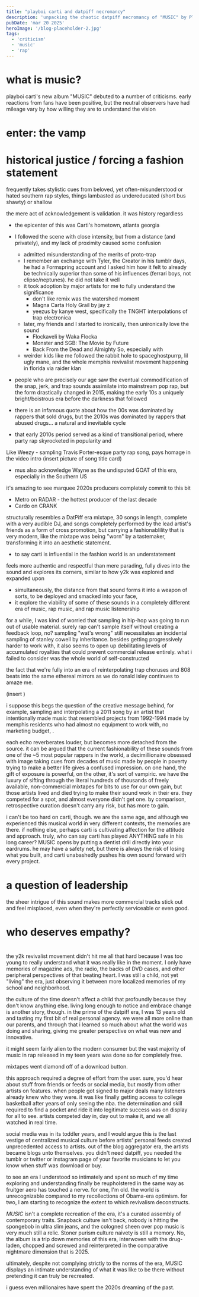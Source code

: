 ```yaml
---
title: "playboi carti and datpiff necromancy"
description: 'unpacking the chaotic datpiff necromancy of "MUSIC" by Playboi Carti'
pubDate: 'mar 20 2025'
heroImage: '/blog-placeholder-2.jpg'
tags:
  - 'criticism'
  - 'music'
  - 'rap'
---
```


# what is music?

playboi carti's new album "MUSIC" debuted to a number of criticisms.
early reactions from fans have been positive, but the neutral observers have had mileage vary by how willing they are to understand the vision

# enter: the vamp

# historical justice / forcing a fashion statement

frequently takes stylistic cues from beloved, yet often-misunderstood or hated southern rap styles, things lambasted as undereducated (short bus shawty) or shallow

the mere act of acknowledgement is validation. it was history regardless
- the epicenter of this was Carti's hometown, atlanta georgia
- I followed the scene with close intensity, but from a distance (and privately), and my lack of proximity caused some confusion
    - admitted misunderstanding of the merits of proto-trap
    - I remember an exchange with Tyler, the Creator in his tumblr days, he had a Formspring account and I asked him how it felt to already be technically superior than some of his influences (ferrari boys, not clipse/neptunes). he did not take it well
    - it took adoption by major artists for me to fully understand the significance
        - don't like remix was the watershed moment
        - Magna Carta Holy Grail by jay z
        - yeezus by kanye west, specifically the TNGHT interpolations of trap electronica
    - later, my friends and I started to ironically, then unironically love the sound
        - Flockaveli by Waka Flocka
        - Monster and SGB: The Movie by Future
        - Back From the Dead and Almighty So, especially with 
    - weirder kids like me followed the rabbit hole to spaceghostpurrp, lil ugly mane, and the whole memphis revivalist movement happening in florida via raider klan

- people who are precisely our age saw the eventual commodification of the snap, jerk, and trap sounds assimilate into mainstream pop rap, but the form drastically changed in 2015, making the early 10s a uniquely bright/boistrous era before the darkness that followed
- there is an infamous quote about how the 00s was dominated by rappers that sold drugs, but the 2010s was dominated by rappers that abused drugs... a natural and inevitable cycle
- that early 2010s period served as a kind of transitional period, where party rap skyrocketed in popularity and 

Like Weezy - sampling Travis Porter-esque party rap song, pays homage in the video intro
(insert picture of song title card)
- mus also acknowledge Wayne as the undisputed GOAT of this era, especially in the Southern US

it's amazing to see marquee 2020s producers completely commit to this bit
- Metro on RADAR - the hottest producer of the last decade
- Cardo on CRANK

structurally resembles a DatPiff era mixtape, 30 songs in length, complete with a very audible DJ, and songs completely performed by the lead artist's friends as a form of cross promotion, but carrying a fashionablility that is very modern, like the mixtape was being "worn" by a tastemaker, transforming it into an aesthetic statement.
- to say carti is influential in the fashion world is an understatement

feels more authentic and respectful than mere parading, fully dives into the sound and explores its corners, similar to how y2k was explored and expanded upon 
- simultaneously, the distance from that sound forms it into a weapon of sorts, to be deployed and smacked into your face, 
- it explore the viability of some of these sounds in a completely different era of music, rap music, and rap music listenership

for a while, I was kind of worried that sampling in hip-hop was going to run out of usable material. surely rap can't sample itself without creating a feedback loop, no? sampling "wat's wrong" still necessitates an incidental sampling of stanley cowell by inheritance. besides getting progressively harder to work with, it also seems to open up debilitating levels of accumulated royalties that could prevent commercial release entirely. what i failed to consider was the whole world of self-constructed 

the fact that we're fully into an era of reinterpolating trap choruses and 808 beats into the same ethereal mirrors as we do ronald isley continues to amaze me.

(insert )

i suppose this begs the question of the creative message behind, for example, sampling and interpolating a 2011 song by an artist that intentionally made music that resembled projects from 1992-1994 made by memphis residents who had almost no equipment to work with, no marketing budget, .

each echo reverberates louder, but becomes more detached from the source. it can be argued that the current fashionability of these sounds from one of the ~5 most popular rappers in the world, a decimillionaire obsessed with image taking cues from decades of music made by people in poverty trying to make a better life gives a confused impression. on one hand, the gift of exposure is powerful, on the other, it's sort of vampiric. we have the luxury of sifting through the literal hundreds of thousands of freely available, non-commercial mixtapes for bits to use for our own gain, but those artists lived and died trying to make their sound work in their era. they competed for a spot, and almost everyone didn't get one. by comparison, retrospective curation doesn't carry any risk, but has more to gain. 

i can't be too hard on carti, though. we are the same age, and although we experienced this musical world in very different contexts, the memories are there. if nothing else, perhaps carti is cultivating affection for the attitude and approach. truly, who can say carti has played ANYTHING safe in his long career? MUSIC opens by putting a dentist drill directly into your eardrums. he may have a safety net, but there is always the risk of losing what you built, and carti unabashedly pushes his own sound forward with every project.

# a question of leadership

the sheer intrigue of this sound makes more commercial tracks stick out and feel misplaced, even when they're perfectly serviceable or even good.

# who deserves empathy?



# 

the y2k revivalist movement didn't hit me all that hard because I was too young to really understand what it was really like in the moment. I only have memories of magazine ads, the radio, the backs of DVD cases, and other peripheral perspectives of that beating heart. I was still a child, not yet "living" the era, just observing it between more localized memories of my school and neighborhood.

the culture of the time doesn't affect a child that profoundly because they don't know anything else. living long enough to notice and embrace change is another story, though. in the prime of the datpiff era, I was 13 years old and tasting my first bit of real personal agency. we were all more online than our parents, and through that i learned so much about what the world was doing and sharing, giving me greater perspective on what was new and innovative.

it might seem fairly alien to the modern consumer but the vast majority of music in rap released in my teen years was done so for completely free.

mixtapes went diamond off of a download button.

this approach required a degree of effort from the user. sure, you'd hear about stuff from friends or feeds or social media, but mostly from other artists on features. when people got signed to major deals many listeners already knew who they were. it was like finally getting access to college basketball after years of only seeing the nba. the determination and skill required to find a pocket and ride it into legitimate success was on display for all to see. artists competed day in, day out to make it, and we all watched in real time.

social media was in its toddler years, and I would argue this is the last vestige of centralized musical culture before artists' personal feeds created unprecedented access to artists. out of the blog aggregator era, the artists became blogs unto themselves. you didn't need datpiff, you needed the tumblr or twitter or instagram page of your favorite musicians to let you know when stuff was download or buy.

to see an era I understood so intimately and spent so much of my time exploring and understanding finally be reupholstered in the same way as fruitger aero has touched a nerve. for one, I'm old. the world is unrecognizable compared to my recollections of Obama-era optimism. for two, I am starting to recognize the extent to which revivalism deconstructs.

*MUSIC* isn't a complete recreation of the era, it's a curated assembly of contemporary traits. Snapback culture isn't back, nobody is hitting the spongebob in ultra slim jeans, and the cologned sheen over pop music is very much still a relic. Stoner purism culture naivety is still a memory. No, the album is a trip down memories of this era, interwoven with the drug-laden, chopped and screwed and reinterpreted in the comparative nightmare dimension that is 2025.

ultimately, despite not complying strictly to the norms of the era, MUSIC displays an intimate understanding of what it was like to be there without pretending it can truly be recreated. 

i guess even millionaires have spent the 2020s dreaming of the past.
